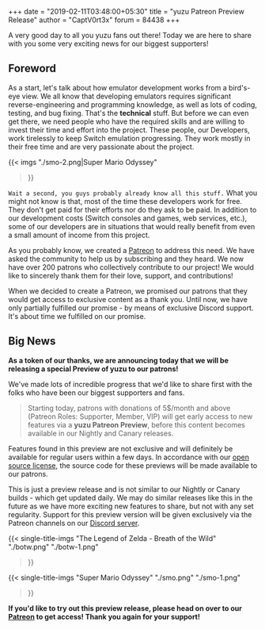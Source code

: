 +++
date = "2019-02-11T03:48:00+05:30"
title = "yuzu Patreon Preview Release"
author = "CaptV0rt3x"
forum = 84438
+++

A very good day to all you yuzu fans out there!
Today we are here to share with you some very exciting news for our biggest supporters!
<!--more-->

## Foreword

As a start, let's talk about how emulator development works from a bird's-eye view.
We all know that developing emulators requires significant reverse-engineering and programming knowledge, as well as lots of coding, testing, and bug fixing.
That's the **technical** stuff.
But before we can even get there, we need people who have the required skills and are willing to invest their time and effort into the project.
These people, our Developers, work tirelessly to keep Switch emulation progressing.
They work mostly in their free time and are very passionate about the project.

{{< imgs
    "./smo-2.png|Super Mario Odyssey"
>}}

`Wait a second, you guys probably already know all this stuff.`
What you might not know is that, most of the time these developers work for free.
They don't get paid for their efforts nor do they ask to be paid.
In addition to our development costs (Switch consoles and games, web services, etc.), some of our developers are in situations that would really benefit from even a small amount of income from this project.

As you probably know, we created a [Patreon](https://www.patreon.com/yuzuteam) to address this need.
We have asked the community to help us by subscribing and they heard.
We now have over 200 patrons who collectively contribute to our project!
We would like to sincerely thank them for their love, support, and contributions!

When we decided to create a Patreon, we promised our patrons that they would get access to exclusive content as a thank you.
Until now, we have only partially fulfilled our promise - by means of exclusive Discord support.
It's about time we fulfilled on our promise.

## Big News

**As a token of our thanks, we are announcing today that we will be releasing a special Preview of yuzu to our patrons!**

We've made lots of incredible progress that we'd like to share first with the folks who have been our biggest supporters and fans.

> Starting today, patrons with donations of 5$/month and above (Patreon Roles: Supporter, Member, VIP) will get early access to new features via a **yuzu Patreon Preview**, before this content becomes available in our Nightly and Canary releases.

Features found in this preview are not exclusive and will definitely be available for regular users within a few days.
In accordance with our [open source license](https://github.com/yuzu-emu/yuzu/blob/master/license.txt), the source code for these previews will be made available to our patrons.

This is just a preview release and is not similar to our Nightly or Canary builds - which get updated daily.
We may do similar releases like this in the future as we have more exciting new features to share, but not with any set regularity.
Support for this preview version will be given exclusively via the Patreon channels on our [Discord server](https://discord.gg/u77vRWY).

{{< single-title-imgs
    "The Legend of Zelda - Breath of the Wild"
		"./botw.png"
		"./botw-1.png"
>}}

{{< single-title-imgs
    "Super Mario Odyssey"
		"./smo.png"
		"./smo-1.png"
>}}

**If you'd like to try out this preview release, please head on over to our [Patreon](https://www.patreon.com/yuzuteam) to get access!
Thank you again for your support!**